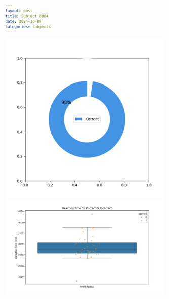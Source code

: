 ```yaml
---
layout: post
title: Subject 8004
date: 2024-10-09
categories: subjects
---
```


![](data/8004/run-8/8004_DSST_acc_{sub}.png)
![](data/8004/run-8/8004_DSST_rt.png)
